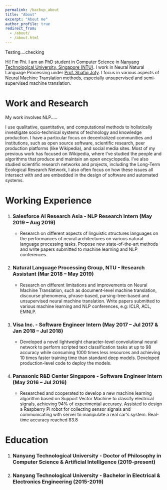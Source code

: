 ```yaml
---
permalink: /backup_about
title: "About"
excerpt: "About me"
author_profile: true
redirect_from: 
  - /about/
  - /about.html
---
```

Testing....checking

Hi! I'm Phi. I am an PhD student in Computer Science in [Nanyang Technological University, Singapore (NTU)](https://www.ntu.edu.sg). 
I work in Neural Natural Language Processing under [Prof. Shafiq Joty](https://raihanjoty.github.io/). 
I focus in various aspects of Neural Machine Translation methods, especially unsupervised and semi-supervised machine translation.



Work and Research
======
My work involves NLP.....

I use qualitative, quantitative, and computational methods to holistically investigate socio-technical systems of technology and knowledge production. 
I have a particular focus on decentralized communities and institutions, such as open source software, scientific research, peer production platforms
(like Wikipedia), and social media sites. Most of my previous work has focused on Wikipedia, 
where I’ve studied the people and algorithms that produce and maintain an open encyclopedia.
I’ve also studied scientific research networks and projects, including the Long-Term Ecological Research Network, 
I also often focus on how these issues all intersect with and are embedded in the design of software and automated systems.


Working Experience
======
1. ### Salesforce AI Research Asia - NLP Research Intern (May 2019 – Aug 2019)
    * Research on different aspects of linguistic structures languages on the performances of neural architectures on various natural language processing tasks. 
    Propose new state-of-the-art methods and write papers submitted to machine learning and NLP conferences.
    
2. ### Natural Language Processing Group, NTU - Research Assistant (Mar 2018 – May 2019)
    * Research on different limitations and improvements on Neural Machine Translation, such as document-level machine translation, 
    discourse phenomena, phrase-based, parsing-tree-based and unsupervised neural machine translation. 
    Write papers submitted to various machine learning and NLP conferences, e.g: ICLR, ACL, EMNLP.
    
3. ### Visa Inc. - Software Engineer Intern (May 2017 – Jul 2017 & Jan 2018 – Jul 2018)
    * Developed a novel lightweight character-level convolutional neural network to perform scripted text
     classification tasks at up to 98 accuracy while consuming 1000 times less resources and achieving 10 times 
    faster training time than standard deep models. Developed production-level code to deploy the models.

4. ### Panasonic R&D Center Singapore - Software Engineer Intern (May 2016 – Jul 2016)
    * Researched and cooperated to develop a new machine learning algorithm based on Support Vector Machine to classify electrical signals,
     achieving 94% of experimental accuracy. Assisted to design a Raspberry Pi robot for collecting sensor signals 
     and communicating with server to manipulate a real car's system. Real-time accuracy reached 83.8

Education
======
1. ### Nanyang Technological University - Doctor of Philosophy in Computer Science & Artificial Intelligence (2019-present)
2. ### Nanyang Technological University - Bachelor in Electrical & Electronics Engineering (2015-2019)

